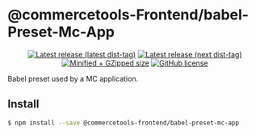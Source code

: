 # @commercetools-Frontend/babel-Preset-Mc-App

<p align="center">
  <a href="https://www.npmjs.com/package/@commercetools-frontend/babel-preset-mc-app"><img src="https://badgen.net/npm/v/@commercetools-frontend/babel-preset-mc-app" alt="Latest release (latest dist-tag)" /></a> <a href="https://www.npmjs.com/package/@commercetools-frontend/babel-preset-mc-app"><img src="https://badgen.net/npm/v/@commercetools-frontend/babel-preset-mc-app/next" alt="Latest release (next dist-tag)" /></a> <a href="https://bundlephobia.com/result?p=@commercetools-frontend/babel-preset-mc-app"><img src="https://badgen.net/bundlephobia/minzip/@commercetools-frontend/babel-preset-mc-app" alt="Minified + GZipped size" /></a> <a href="https://github.com/commercetools/merchant-center-application-kit/blob/master/LICENSE"><img src="https://badgen.net/github/license/commercetools/merchant-center-application-kit" alt="GitHub license" /></a>
</p>

Babel preset used by a MC application.

## Install

```bash
$ npm install --save @commercetools-frontend/babel-preset-mc-app
```
